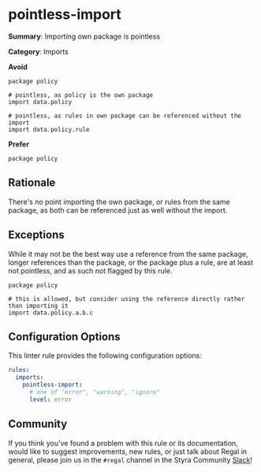 # pointless-import

**Summary**: Importing own package is pointless

**Category**: Imports

**Avoid**
```rego
package policy

# pointless, as policy is the own package
import data.policy

# pointless, as rules in own package can be referenced without the import
import data.policy.rule
```

**Prefer**
```rego
package policy
```

## Rationale

There's no point importing the own package, or rules from the same package, as both can be referenced just as well
without the import.

## Exceptions

While it may not be the best way use a reference from the same package, longer references than the package, or the
package plus a rule, are at least not pointless, and as such not flagged by this rule.

```rego
package policy

# this is allowed, but consider using the reference directly rather than importing it
import data.policy.a.b.c
```

## Configuration Options

This linter rule provides the following configuration options:

```yaml
rules:
  imports:
    pointless-import:
      # one of "error", "warning", "ignore"
      level: error
```

## Community

If you think you've found a problem with this rule or its documentation, would like to suggest improvements, new rules,
or just talk about Regal in general, please join us in the `#regal` channel in the Styra Community
[Slack](https://inviter.co/styra)!
